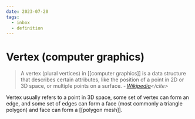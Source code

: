 ```yaml
---
date: 2023-07-20
tags:
  - inbox
  - definition
---
```


# Vertex (computer graphics)

> A vertex (plural vertices) in [[computer graphics]] is a data structure that
> describes certain attributes, like the position of a point in 2D or 3D space,
> or multiple points on a surface.
> -&thinsp;<cite>[Wikipedia](https://en.wikipedia.org/wiki/Vertex_(computer_graphics))</cite>

Vertex usually refers to a point in 3D space, some set of vertex can form an
edge, and some set of edges can form a face (most commonly a triangle polygon)
and face can form a [[polygon mesh]].
